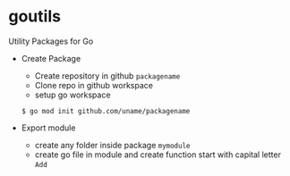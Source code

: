 # goutils
Utility Packages for Go


- Create Package
  - Create repository in github `packagename`
  - Clone repo in github workspace
  - setup go workspace
  ```
  $ go mod init github.com/uname/packagename
  ```

- Export module
  - create any folder inside package `mymodule`
  - create go file in module and create function start with capital letter `Add`
